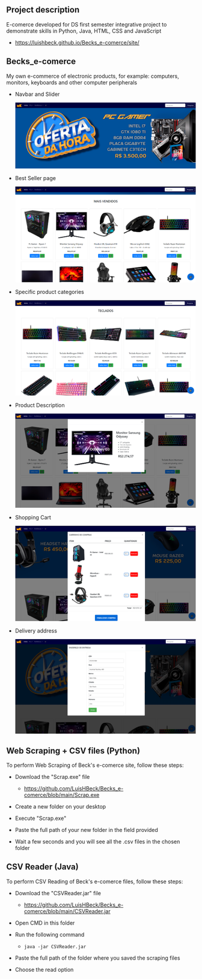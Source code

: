 <!-- ![Logo of the project](https://github.com/LuisHBeck/Becks_e-comerce/blob/main/site/logo/Laranja%20.png) -->

## Project description
E-comerce developed for DS first semester integrative project to demonstrate skills in Python, Java, HTML, CSS and JavaScript

* https://luishbeck.github.io/Becks_e-comerce/site/

## Becks_e-comerce 
My own e-commerce of electronic products, for example: computers, monitors, keyboards and other computer peripherals

* Navbar and Slider

    ![Nav + Slider](https://github.com/LuisHBeck/Becks_e-comerce/blob/main/public/readme/nav_slider.png)

* Best Seller page

    ![best seller page](https://github.com/LuisHBeck/Becks_e-comerce/blob/main/public/readme/best_seller.png)


* Specific product categories

    ![specific category](https://github.com/LuisHBeck/Becks_e-comerce/blob/main/public/readme/specific_category.png)


* Product Description 

    ![product description](https://github.com/LuisHBeck/Becks_e-comerce/blob/main/public/readme/product_description.png)


* Shopping Cart 

    ![product description](https://github.com/LuisHBeck/Becks_e-comerce/blob/main/public/readme/shopping_cart.png)

* Delivery address 

    ![delivery address](https://github.com/LuisHBeck/Becks_e-comerce/blob/main/public/readme/delivery_address.png)


## Web Scraping + CSV files (Python)
To perform Web Scraping of Beck's e-comerce site, follow these steps:

* Download the "Scrap.exe" file
    - https://github.com/LuisHBeck/Becks_e-comerce/blob/main/Scrap.exe

* Create a new folder on your desktop

* Execute "Scrap.exe"

* Paste the full path of your new folder in the field provided

* Wait a few seconds and you will see all the .csv files in the chosen folder


## CSV Reader (Java)
To perform CSV Reading of Beck's e-comerce files, follow these steps:

* Download the "CSVReader.jar" file
    - https://github.com/LuisHBeck/Becks_e-comerce/blob/main/CSVReader.jar

* Open CMD in this folder

* Run the following command
    - ```java -jar CSVReader.jar```

* Paste the full path of the folder where you saved the scraping files

* Choose the read option

    
